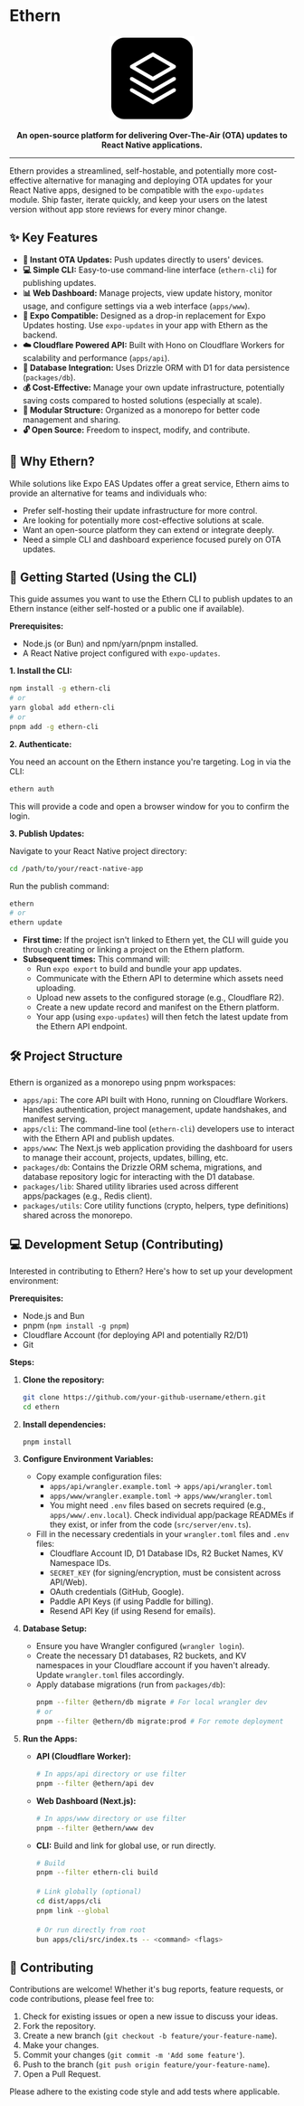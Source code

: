 # Ethern

<p align="center">
  <img src="apps/www/public/ethern.svg" alt="Ethern Logo" width="150"/>
</p>

<p align="center">
  <strong>An open-source platform for delivering Over-The-Air (OTA) updates to React Native applications.</strong>
</p>

<p align="center">
  <!-- Add badges here once you set them up -->
  <!-- e.g., <a href="..."><img src="..." alt="Build Status"/></a> -->
  <!-- e.g., <a href="..."><img src="..." alt="npm version"/></a> -->
  <!-- e.g., <a href="..."><img src="..." alt="License"/></a> -->
</p>

---

Ethern provides a streamlined, self-hostable, and potentially more cost-effective alternative for managing and deploying OTA updates for your React Native apps, designed to be compatible with the `expo-updates` module. Ship faster, iterate quickly, and keep your users on the latest version without app store reviews for every minor change.

## ✨ Key Features

*   **🚀 Instant OTA Updates:** Push updates directly to users' devices.
*   **💻 Simple CLI:** Easy-to-use command-line interface (`ethern-cli`) for publishing updates.
*   **📊 Web Dashboard:** Manage projects, view update history, monitor usage, and configure settings via a web interface (`apps/www`).
*   **🔧 Expo Compatible:** Designed as a drop-in replacement for Expo Updates hosting. Use `expo-updates` in your app with Ethern as the backend.
*   **☁️ Cloudflare Powered API:** Built with Hono on Cloudflare Workers for scalability and performance (`apps/api`).
*   **💾 Database Integration:** Uses Drizzle ORM with D1 for data persistence (`packages/db`).
*   **💰 Cost-Effective:** Manage your own update infrastructure, potentially saving costs compared to hosted solutions (especially at scale).
*   **🧩 Modular Structure:** Organized as a monorepo for better code management and sharing.
*   **🔓 Open Source:** Freedom to inspect, modify, and contribute.

## 🤔 Why Ethern?

While solutions like Expo EAS Updates offer a great service, Ethern aims to provide an alternative for teams and individuals who:

*   Prefer self-hosting their update infrastructure for more control.
*   Are looking for potentially more cost-effective solutions at scale.
*   Want an open-source platform they can extend or integrate deeply.
*   Need a simple CLI and dashboard experience focused purely on OTA updates.

## 🚀 Getting Started (Using the CLI)

This guide assumes you want to use the Ethern CLI to publish updates to an Ethern instance (either self-hosted or a public one if available).

**Prerequisites:**

*   Node.js (or Bun) and npm/yarn/pnpm installed.
*   A React Native project configured with `expo-updates`.

**1. Install the CLI:**

```bash
npm install -g ethern-cli
# or
yarn global add ethern-cli
# or
pnpm add -g ethern-cli
```

**2. Authenticate:**

You need an account on the Ethern instance you're targeting. Log in via the CLI:

```bash
ethern auth
```

This will provide a code and open a browser window for you to confirm the login.

**3. Publish Updates:**

Navigate to your React Native project directory:

```bash
cd /path/to/your/react-native-app
```

Run the publish command:

```bash
ethern
# or
ethern update
```

*   **First time:** If the project isn't linked to Ethern yet, the CLI will guide you through creating or linking a project on the Ethern platform.
*   **Subsequent times:** This command will:
    *   Run `expo export` to build and bundle your app updates.
    *   Communicate with the Ethern API to determine which assets need uploading.
    *   Upload new assets to the configured storage (e.g., Cloudflare R2).
    *   Create a new update record and manifest on the Ethern platform.
    *   Your app (using `expo-updates`) will then fetch the latest update from the Ethern API endpoint.

## 🛠️ Project Structure

Ethern is organized as a monorepo using pnpm workspaces:

*   `apps/api`: The core API built with Hono, running on Cloudflare Workers. Handles authentication, project management, update handshakes, and manifest serving.
*   `apps/cli`: The command-line tool (`ethern-cli`) developers use to interact with the Ethern API and publish updates.
*   `apps/www`: The Next.js web application providing the dashboard for users to manage their account, projects, updates, billing, etc.
*   `packages/db`: Contains the Drizzle ORM schema, migrations, and database repository logic for interacting with the D1 database.
*   `packages/lib`: Shared utility libraries used across different apps/packages (e.g., Redis client).
*   `packages/utils`: Core utility functions (crypto, helpers, type definitions) shared across the monorepo.

## 💻 Development Setup (Contributing)

Interested in contributing to Ethern? Here's how to set up your development environment:

**Prerequisites:**

*   Node.js and Bun
*   pnpm (`npm install -g pnpm`)
*   Cloudflare Account (for deploying API and potentially R2/D1)
*   Git

**Steps:**

1.  **Clone the repository:**
    ```bash
    git clone https://github.com/your-github-username/ethern.git
    cd ethern
    ```

2.  **Install dependencies:**
    ```bash
    pnpm install
    ```

3.  **Configure Environment Variables:**
    *   Copy example configuration files:
        *   `apps/api/wrangler.example.toml` -> `apps/api/wrangler.toml`
        *   `apps/www/wrangler.example.toml` -> `apps/www/wrangler.toml`
        *   You might need `.env` files based on secrets required (e.g., `apps/www/.env.local`). Check individual app/package READMEs if they exist, or infer from the code (`src/server/env.ts`).
    *   Fill in the necessary credentials in your `wrangler.toml` files and `.env` files:
        *   Cloudflare Account ID, D1 Database IDs, R2 Bucket Names, KV Namespace IDs.
        *   `SECRET_KEY` (for signing/encryption, must be consistent across API/Web).
        *   OAuth credentials (GitHub, Google).
        *   Paddle API Keys (if using Paddle for billing).
        *   Resend API Key (if using Resend for emails).

4.  **Database Setup:**
    *   Ensure you have Wrangler configured (`wrangler login`).
    *   Create the necessary D1 databases, R2 buckets, and KV namespaces in your Cloudflare account if you haven't already. Update `wrangler.toml` files accordingly.
    *   Apply database migrations (run from `packages/db`):
        ```bash
        pnpm --filter @ethern/db migrate # For local wrangler dev
        # or
        pnpm --filter @ethern/db migrate:prod # For remote deployment
        ```

5.  **Run the Apps:**
    *   **API (Cloudflare Worker):**
        ```bash
        # In apps/api directory or use filter
        pnpm --filter @ethern/api dev
        ```
    *   **Web Dashboard (Next.js):**
        ```bash
        # In apps/www directory or use filter
        pnpm --filter @ethern/www dev
        ```
    *   **CLI:** Build and link for global use, or run directly.
        ```bash
        # Build
        pnpm --filter ethern-cli build

        # Link globally (optional)
        cd dist/apps/cli
        pnpm link --global

        # Or run directly from root
        bun apps/cli/src/index.ts -- <command> <flags>
        ```

## 🙏 Contributing

Contributions are welcome! Whether it's bug reports, feature requests, or code contributions, please feel free to:

1.  Check for existing issues or open a new issue to discuss your ideas.
2.  Fork the repository.
3.  Create a new branch (`git checkout -b feature/your-feature-name`).
4.  Make your changes.
5.  Commit your changes (`git commit -m 'Add some feature'`).
6.  Push to the branch (`git push origin feature/your-feature-name`).
7.  Open a Pull Request.

Please adhere to the existing code style and add tests where applicable.
